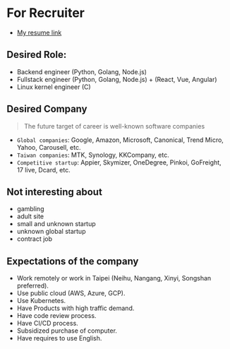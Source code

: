 # For Recruiter

* [My resume link](https://docs.google.com/document/d/1K4j3Dh8L4-QRS11P3B_7Wf8TJLGCUCPN4VEQyjbEzbU/edit)


## Desired Role:
* Backend engineer (Python, Golang, Node.js)
* Fullstack engineer (Python, Golang, Node.js) + (React, Vue, Angular)
* Linux kernel engineer (C)

## Desired Company
> The future target of career is well-known software companies
* `Global companies`: Google, Amazon, Microsoft, Canonical, Trend Micro, Yahoo, Carousell, etc.
* `Taiwan companies`: MTK, Synology, KKCompany, etc.
* `Competitive startup`: Appier, Skymizer, OneDegree, Pinkoi, GoFreight, 17 live, Dcard, etc.

## Not interesting about
* gambling
* adult site
* small and unknown startup
* unknown global startup
* contract job

## Expectations of the company
* Work remotely or work in Taipei (Neihu, Nangang, Xinyi, Songshan preferred).
* Use public cloud (AWS, Azure, GCP).
* Use Kubernetes.
* Have Products with high traffic demand.
* Have code review process.
* Have CI/CD process.
* Subsidized purchase of computer.
* Have requires to use English.
